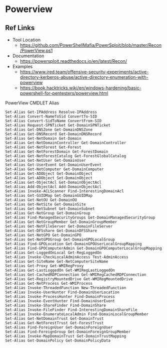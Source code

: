 # Powerview

## Ref Links
- Tool Location
  - https://github.com/PowerShellMafia/PowerSploit/blob/master/Recon/PowerView.ps1
- Documentation
  - https://powersploit.readthedocs.io/en/latest/Recon/
- Examples
  - https://www.ired.team/offensive-security-experiments/active-directory-kerberos-abuse/active-directory-enumeration-with-powerview
  - https://book.hacktricks.wiki/en/windows-hardening/basic-powershell-for-pentesters/powerview.html


PowerView CMDLET Alias
~~~
Set-Alias Get-IPAddress Resolve-IPAddress
Set-Alias Convert-NameToSid ConvertTo-SID
Set-Alias Convert-SidToName ConvertFrom-SID
Set-Alias Request-SPNTicket Get-DomainSPNTicket
Set-Alias Get-DNSZone Get-DomainDNSZone
Set-Alias Get-DNSRecord Get-DomainDNSRecord
Set-Alias Get-NetDomain Get-Domain
Set-Alias Get-NetDomainController Get-DomainController
Set-Alias Get-NetForest Get-Forest
Set-Alias Get-NetForestDomain Get-ForestDomain
Set-Alias Get-NetForestCatalog Get-ForestGlobalCatalog
Set-Alias Get-NetUser Get-DomainUser
Set-Alias Get-UserEvent Get-DomainUserEvent
Set-Alias Get-NetComputer Get-DomainComputer
Set-Alias Get-ADObject Get-DomainObject
Set-Alias Set-ADObject Set-DomainObject
Set-Alias Get-ObjectAcl Get-DomainObjectAcl
Set-Alias Add-ObjectAcl Add-DomainObjectAcl
Set-Alias Invoke-ACLScanner Find-InterestingDomainAcl
Set-Alias Get-GUIDMap Get-DomainGUIDMap
Set-Alias Get-NetOU Get-DomainOU
Set-Alias Get-NetSite Get-DomainSite
Set-Alias Get-NetSubnet Get-DomainSubnet
Set-Alias Get-NetGroup Get-DomainGroup
Set-Alias Find-ManagedSecurityGroups Get-DomainManagedSecurityGroup
Set-Alias Get-NetGroupMember Get-DomainGroupMember
Set-Alias Get-NetFileServer Get-DomainFileServer
Set-Alias Get-DFSshare Get-DomainDFSShare
Set-Alias Get-NetGPO Get-DomainGPO
Set-Alias Get-NetGPOGroup Get-DomainGPOLocalGroup
Set-Alias Find-GPOLocation Get-DomainGPOUserLocalGroupMapping
Set-Alias Find-GPOComputerAdmin Get-DomainGPOComputerLocalGroupMapping
Set-Alias Get-LoggedOnLocal Get-RegLoggedOn
Set-Alias Invoke-CheckLocalAdminAccess Test-AdminAccess
Set-Alias Get-SiteName Get-NetComputerSiteName
Set-Alias Get-Proxy Get-WMIRegProxy
Set-Alias Get-LastLoggedOn Get-WMIRegLastLoggedOn
Set-Alias Get-CachedRDPConnection Get-WMIRegCachedRDPConnection
Set-Alias Get-RegistryMountedDrive Get-WMIRegMountedDrive
Set-Alias Get-NetProcess Get-WMIProcess
Set-Alias Invoke-ThreadedFunction New-ThreadedFunction
Set-Alias Invoke-UserHunter Find-DomainUserLocation
Set-Alias Invoke-ProcessHunter Find-DomainProcess
Set-Alias Invoke-EventHunter Find-DomainUserEvent
Set-Alias Invoke-ShareFinder Find-DomainShare
Set-Alias Invoke-FileFinder Find-InterestingDomainShareFile
Set-Alias Invoke-EnumerateLocalAdmin Find-DomainLocalGroupMember
Set-Alias Get-NetDomainTrust Get-DomainTrust
Set-Alias Get-NetForestTrust Get-ForestTrust
Set-Alias Find-ForeignUser Get-DomainForeignUser
Set-Alias Find-ForeignGroup Get-DomainForeignGroupMember
Set-Alias Invoke-MapDomainTrust Get-DomainTrustMapping
Set-Alias Get-DomainPolicy Get-DomainPolicyData
~~~